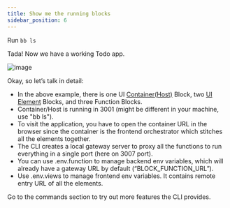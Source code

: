 ```yaml
---
title: Show me the running blocks
sidebar_position: 6
---
```


Run `bb ls`

Tada! Now we have a working Todo app.

![image](https://user-images.githubusercontent.com/33730398/218434327-5595fab8-8c6a-4cc1-a886-6911e77d0392.png)

Okay, so let’s talk in detail:

- In the above example, there is one UI [Container(Host)](/docs/core-concepts/type-of-blocks#container-block) Block, two [UI Element](/docs/core-concepts/type-of-blocks#ui-elements) Blocks, and three Function Blocks.
- Container/Host is running in 3001 (might be different in your machine, use "bb ls").
- To visit the application, you have to open the container URL in the browser since the container is the frontend orchestrator which stitches all the elements together.
- The CLI creates a local gateway server to proxy all the functions to run everything in a single port (here on 3007 port).
- You can use .env.function to manage backend env variables, which will already have a gateway URL by default (“BLOCK_FUNCTION_URL”).
- Use .env.views to manage frontend env variables. It contains remote entry URL of all the elements.

Go to the commands section to try out more features the CLI provides.
